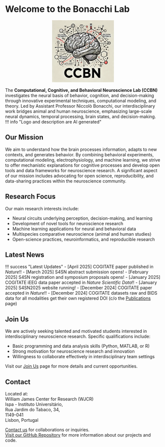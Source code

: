 # Welcome to the Bonacchi Lab

<p align="center">
  <img src="assets/images/logo/CCBN_logo_200x200.png" />
</p>

<!-- ![Bonacchi Lab Team Photo](assets/images/team/team2025.png) -->

The **Computational, Cognitive, and Behavioral Neuroscience Lab (CCBN)** investigates the neural basis of behavior, cognition, and decision-making through innovative experimental techniques, computational modeling, and theory. Led by Assistant Professor Niccolò Bonacchi, our interdisciplinary work bridges animal and human neuroscience, emphasizing large-scale neural dynamics, temporal processing, brain states, and decision-making.  
!!! info "Logo and description are AI generated"
<!-- 
!!! note "This is a note"
!!! tip "This is a tip"
!!! success "This is a success"
!!! failure "This is a failure"
!!! question "This is a question"
!!! abstract "This is an abstract"
!!! quote "This is a quote"
!!! info "This is an info"
!!! bug "This is a bug"
!!! warning "This is a warning"
!!! danger "This is a danger"
!!! example "This is an example"
<details>
    <summary>Details</summary>
    Something small enough to escape casual notice.  
ONLY ONELINERS \n
    [link](https://www.google.com)
    Something else 
</details> 
-->

## Our Mission

We aim to understand how the brain processes information, adapts to new contexts, and generates behavior. By combining behavioral experiments, computational modeling, electrophysiology, and machine learning, we strive to offer mechanistic explanations for cognitive processes and develop open tools and data frameworks for neuroscience research. A significant aspect of our mission includes advocating for open science, reproducibility, and data-sharing practices within the neuroscience community.

## Research Focus

Our main research interests include:

- Neural circuits underlying perception, decision-making, and learning
- Development of novel tools for neuroscience research
- Machine learning applications for neural and behavioral data
- Multispecies comparative neuroscience (animal and human studies)
- Open-science practices, neuroinformatics, and reproducible research

## Latest News

!!! success "Latest Updates"
    - [April 2025] COGITATE paper published in *Nature*!!
    - [March 2025] S4SN abstract submission opens!
    - [February 2025] S4SN registration and symposium proposals opens!
    - [January 2025] COGITATE iEEG data paper accepted in *Nature Scientific Data*!!
    - [January 2025] S4SN2025 website running!
    - [December 2024] COGITATE paper accepted in *Nature*!!
    - [December 2024] COGITATE datasets raw and BIDS data for all modalities get their own registered DOI (c/o the [Publications](../publications) page)

## Join Us

We are actively seeking talented and motivated students interested in interdisciplinary neuroscience research. Specific qualifications include:

- Basic programming and data analysis skills (Python, MATLAB, or R)
- Strong motivation for neuroscience research and innovation
- Willingness to collaborate effectively in interdisciplinary team settings

Visit our [Join Us](join.md) page for more details and current opportunities.

## Contact

Located at:  
William James Center for Research (WJCR)  
Ispa - Instituto Universitário,  
Rua Jardim do Tabaco, 34,  
1149-041  
Lisbon, Portugal  

[Contact us](contact.md) for collaborations or inquiries.  
[Visit our GitHub Repository](https://github.com/BonacchiLab/bonacchilab.github.io) for more information about our projects and code.
